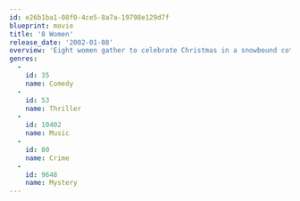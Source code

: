 ```yaml
---
id: e26b1ba1-08f0-4ce5-8a7a-19798e129d7f
blueprint: movie
title: '8 Women'
release_date: '2002-01-08'
overview: 'Eight women gather to celebrate Christmas in a snowbound cottage, only to find the family patriarch dead with a knife in his back. Trapped in the house, every woman becomes a suspect, each having her own motive and secret.'
genres:
  -
    id: 35
    name: Comedy
  -
    id: 53
    name: Thriller
  -
    id: 10402
    name: Music
  -
    id: 80
    name: Crime
  -
    id: 9648
    name: Mystery
---
```

